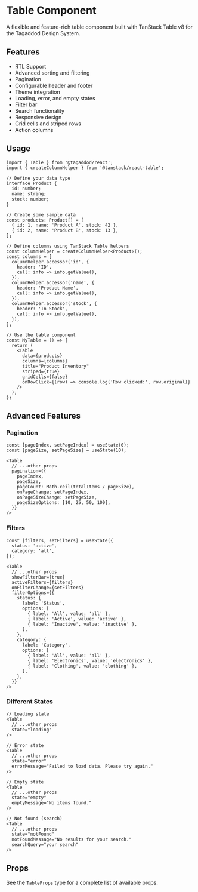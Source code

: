 # Table Component

A flexible and feature-rich table component built with TanStack Table v8 for the Tagaddod Design System.

## Features

- RTL Support
- Advanced sorting and filtering
- Pagination
- Configurable header and footer
- Theme integration
- Loading, error, and empty states
- Filter bar
- Search functionality
- Responsive design
- Grid cells and striped rows
- Action columns

## Usage

```tsx
import { Table } from '@tagaddod/react';
import { createColumnHelper } from '@tanstack/react-table';

// Define your data type
interface Product {
  id: number;
  name: string;
  stock: number;
}

// Create some sample data
const products: Product[] = [
  { id: 1, name: 'Product A', stock: 42 },
  { id: 2, name: 'Product B', stock: 13 },
];

// Define columns using TanStack Table helpers
const columnHelper = createColumnHelper<Product>();
const columns = [
  columnHelper.accessor('id', {
    header: 'ID',
    cell: info => info.getValue(),
  }),
  columnHelper.accessor('name', {
    header: 'Product Name',
    cell: info => info.getValue(),
  }),
  columnHelper.accessor('stock', {
    header: 'In Stock',
    cell: info => info.getValue(),
  }),
];

// Use the table component
const MyTable = () => {
  return (
    <Table
      data={products}
      columns={columns}
      title="Product Inventory"
      striped={true}
      gridCells={false}
      onRowClick={(row) => console.log('Row clicked:', row.original)}
    />
  );
};
```

## Advanced Features

### Pagination

```tsx
const [pageIndex, setPageIndex] = useState(0);
const [pageSize, setPageSize] = useState(10);

<Table
  // ...other props
  pagination={{
    pageIndex,
    pageSize,
    pageCount: Math.ceil(totalItems / pageSize),
    onPageChange: setPageIndex,
    onPageSizeChange: setPageSize,
    pageSizeOptions: [10, 25, 50, 100],
  }}
/>
```

### Filters

```tsx
const [filters, setFilters] = useState({
  status: 'active',
  category: 'all',
});

<Table
  // ...other props
  showFilterBar={true}
  activeFilters={filters}
  onFilterChange={setFilters}
  filterOptions={{
    status: {
      label: 'Status',
      options: [
        { label: 'All', value: 'all' },
        { label: 'Active', value: 'active' },
        { label: 'Inactive', value: 'inactive' },
      ],
    },
    category: {
      label: 'Category',
      options: [
        { label: 'All', value: 'all' },
        { label: 'Electronics', value: 'electronics' },
        { label: 'Clothing', value: 'clothing' },
      ],
    },
  }}
/>
```

### Different States

```tsx
// Loading state
<Table
  // ...other props
  state="loading"
/>

// Error state
<Table
  // ...other props
  state="error"
  errorMessage="Failed to load data. Please try again."
/>

// Empty state
<Table
  // ...other props
  state="empty"
  emptyMessage="No items found."
/>

// Not found (search)
<Table
  // ...other props
  state="notFound"
  notFoundMessage="No results for your search."
  searchQuery="your search"
/>
```

## Props

See the `TableProps` type for a complete list of available props.
